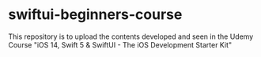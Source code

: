 # swiftui-beginners-course
This repository is to upload the contents developed and seen in the Udemy Course "iOS 14, Swift 5 &amp; SwiftUI - The iOS Development Starter Kit"
